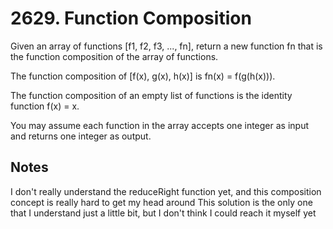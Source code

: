 # 2629. Function Composition

Given an array of functions [f1, f2, f3, ..., fn], return a new function fn that is the function composition of the array of functions.

The function composition of [f(x), g(x), h(x)] is fn(x) = f(g(h(x))).

The function composition of an empty list of functions is the identity function f(x) = x.

You may assume each function in the array accepts one integer as input and returns one integer as output.

## Notes

I don't really understand the reduceRight function yet, and this composition concept is really hard to get my head around 
This solution is the only one that I understand just a little bit, but I don't think I could reach it myself yet